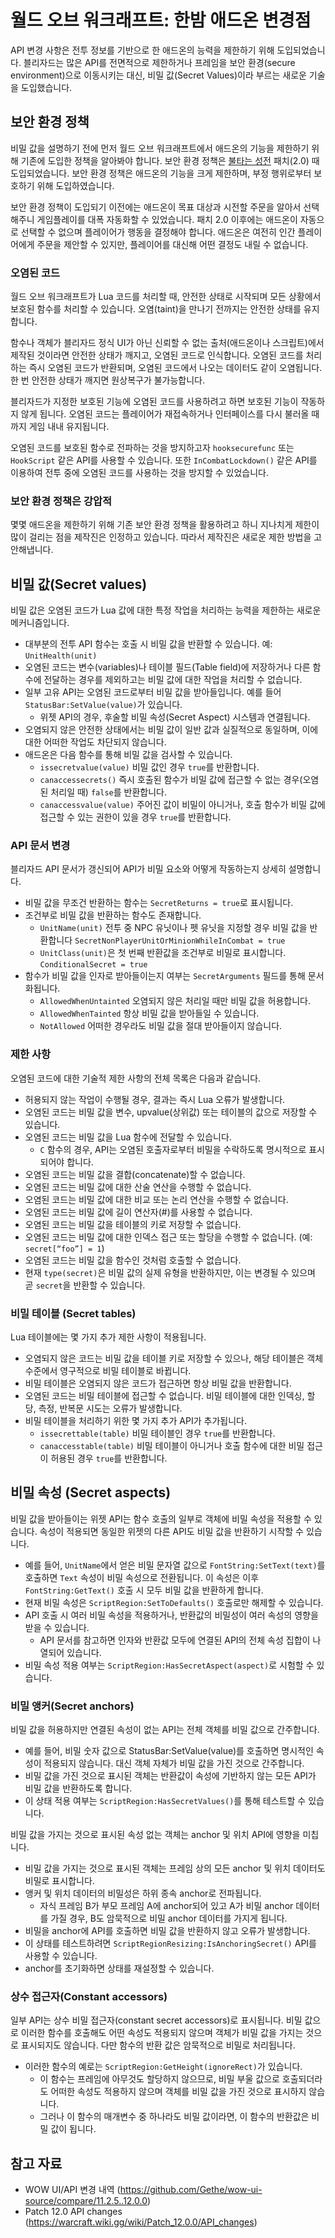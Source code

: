 # 월드 오브 워크래프트: 한밤 애드온 변경점
API 변경 사항은 전투 정보를 기반으로 한 애드온의 능력을 제한하기 위해 도입되었습니다. 블리자드는 많은 API를 전면적으로 제한하거나 프레임을 보안 환경(secure environment)으로 이동시키는 대신, 비밀 값(Secret Values)이라 부르는 새로운 기술을 도입했습니다.

## 보안 환경 정책
비밀 값을 설명하기 전에 먼저 월드 오브 워크래프트에서 애드온의 기능을 제한하기 위해 기존에 도입한 정책을 알아봐야 합니다. 보안 환경 정책은 [불타는 성전](https://worldofwarcraft.blizzard.com/ko-kr/story/timeline/chapter-11) 패치(2.0) 때 도입되었습니다. 보안 환경 정책은 애드온의 기능을 크게 제한하며, 부정 행위로부터 보호하기 위해 도입하였습니다.

보안 환경 정책이 도입되기 이전에는 애드온이 목표 대상과 시전할 주문을 알아서 선택해주니 게임플레이를 대폭 자동화할 수 있었습니다. 패치 2.0 이후에는 애드온이 자동으로 선택할 수 없으며 플레이어가 행동을 결정해야 합니다. 애드온은 여전히 인간 플레이어에게 주문을 제안할 수 있지만, 플레이어를 대신해 어떤 결정도 내릴 수 없습니다.

### 오염된 코드
월드 오브 워크래프트가 Lua 코드를 처리할 때, 안전한 상태로 시작되며 모든 상황에서 보호된 함수를 처리할 수 있습니다. 오염(taint)을 만나기 전까지는 안전한 상태를 유지합니다. 

함수나 객체가 블리자드 정식 UI가 아닌 신뢰할 수 없는 출처(애드온이나 스크립트)에서 제작된 것이라면 안전한 상태가 깨지고, 오염된 코드로 인식합니다. 오염된 코드를 처리하는 즉시 오염된 코드가 반환되며, 오염된 코드에서 나오는 데이터도 같이 오염됩니다. 한 번 안전한 상태가 깨지면 원상복구가 불가능합니다.

블리자드가 지정한 보호된 기능에 오염된 코드를 사용하려고 하면 보호된 기능이 작동하지 않게 됩니다. 오염된 코드는 플레이어가 재접속하거나 인터페이스를 다시 불러올 때까지 게임 내내 유지됩니다. 

오염된 코드를 보호된 함수로 전파하는 것을 방지하고자 `hooksecurefunc` 또는 `HookScript` 같은 API를 사용할 수 있습니다. 또한 `InCombatLockdown()` 같은 API를 이용하여 전투 중에 오염된 코드를 사용하는 것을 방지할 수 있었습니다.

### 보안 환경 정책은 강압적
몇몇 애드온을 제한하기 위해 기존 보안 환경 정책을 활용하려고 하니 지나치게 제한이 많이 걸리는 점을 제작진은 인정하고 있습니다. 따라서 제작진은 새로운 제한 방법을 고안해냅니다.


## 비밀 값(Secret values)
비밀 값은 오염된 코드가 Lua 값에 대한 특정 작업을 처리하는 능력을 제한하는 새로운 메커니즘입니다.

* 대부분의 전투 API 함수는 호출 시 비밀 값을 반환할 수 있습니다. 예: `UnitHealth(unit)`
* 오염된 코드는 변수(variables)나 테이블 필드(Table field)에 저장하거나 다른 함수에 전달하는 경우를 제외하고는 비밀 값에 대한 작업을 처리할 수 없습니다.
* 일부 고유 API는 오염된 코드로부터 비밀 값을 받아들입니다. 예를 들어 `StatusBar:SetValue(value)`가 있습니다.
  * 위젯 API의 경우, 후술할 비밀 속성(Secret Aspect) 시스템과 연결됩니다.
* 오염되지 않은 안전한 상태에서는 비밀 값이 일반 값과 실질적으로 동일하며, 이에 대한 어떠한 작업도 차단되지 않습니다.
* 애드온은 다음 함수를 통해 비밀 값을 검사할 수 있습니다.
  * `issecretvalue(value)` 비밀 값인 경우 `true`를 반환합니다.
  * `canaccessecrets()` 즉시 호출된 함수가 비밀 값에 접근할 수 없는 경우(오염된 처리일 때) `false`를 반환합니다.
  * `canaccessvalue(value)` 주어진 값이 비밀이 아니거나, 호출 함수가 비밀 값에 접근할 수 있는 권한이 있을 경우 `true`를 반환합니다.

### API 문서 변경

블리자드 API 문서가 갱신되어 API가 비밀 요소와 어떻게 작동하는지 상세히 설명합니다.

* 비밀 값을 무조건 반환하는 함수는 `SecretReturns = true`로 표시됩니다.
* 조건부로 비밀 값을 반환하는 함수도 존재합니다.
  * `UnitName(unit)` 전투 중 NPC 유닛이나 펫 유닛을 지정할 경우 비밀 값을 반환합니다 `SecretNonPlayerUnitOrMinionWhileInCombat = true`
  * `UnitClass(unit)`은 첫 번째 반환값을 조건부로 비밀로 표시합니다. `ConditionalSecret = true`
* 함수가 비밀 값을 인자로 받아들이는지 여부는 `SecretArguments` 필드를 통해 문서화됩니다.
  * `AllowedWhenUntainted` 오염되지 않은 처리일 때만 비밀 값을 허용합니다.
  * `AllowedWhenTainted` 항상 비밀 값을 받아들일 수 있습니다.
  * `NotAllowed` 어떠한 경우라도 비밀 값을 절대 받아들이지 않습니다.

### 제한 사항
오염된 코드에 대한 기술적 제한 사항의 전체 목록은 다음과 같습니다.

* 허용되지 않는 작업이 수행될 경우, 결과는 즉시 Lua 오류가 발생합니다.
* 오염된 코드는 비밀 값을 변수, upvalue(상위값) 또는 테이블의 값으로 저장할 수 있습니다.
* 오염된 코드는 비밀 값을 Lua 함수에 전달할 수 있습니다.
  * `C` 함수의 경우, API는 오염된 호출자로부터 비밀을 수락하도록 명시적으로 표시되어야 합니다.
* 오염된 코드는 비밀 값을 결합(concatenate)할 수 없습니다.
* 오염된 코드는 비밀 값에 대한 산술 연산을 수행할 수 없습니다.
* 오염된 코드는 비밀 값에 대한 비교 또는 논리 연산을 수행할 수 없습니다.
* 오염된 코드는 비밀 값에 길이 연산자(#)를 사용할 수 없습니다.
* 오염된 코드는 비밀 값을 테이블의 키로 저장할 수 없습니다.
* 오염된 코드는 비밀 값에 대한 인덱스 접근 또는 할당을 수행할 수 없습니다. (예: `secret[“foo”] = 1`)
* 오염된 코드는 비밀 값을 함수인 것처럼 호출할 수 없습니다.
* 현재 `type(secret)`은 비밀 값의 실제 유형을 반환하지만, 이는 변경될 수 있으며 곧 `secret`을 반환할 수 있습니다.

### 비밀 테이블 (Secret tables)
Lua 테이블에는 몇 가지 추가 제한 사항이 적용됩니다.

* 오염되지 않은 코드는 비밀 값을 테이블 키로 저장할 수 있으나, 해당 테이블은 객체 수준에서 영구적으로 비밀 테이블로 바뀝니다.
* 비밀 테이블은 오염되지 않은 코드가 접근하면 항상 비밀 값을 반환합니다.
* 오염된 코드는 비밀 테이블에 접근할 수 없습니다. 비밀 테이블에 대한 인덱싱, 할당, 측정, 반복문 시도는 오류가 발생합니다.
* 비밀 테이블을 처리하기 위한 몇 가지 추가 API가 추가됩니다.
  * `issecrettable(table)` 비밀 테이블인 경우 `true`를 반환합니다.
  * `canaccesstable(table)` 비밀 테이블이 아니거나 호출 함수에 대한 비밀 접근이 허용된 경우 `true`를 반환합니다.

## 비밀 속성 (Secret aspects)

비밀 값을 받아들이는 위젯 API는 함수 호출의 일부로 객체에 비밀 속성을 적용할 수 있습니다. 속성이 적용되면 동일한 위젯의 다른 API도 비밀 값을 반환하기 시작할 수 있습니다.

* 예를 들어, `UnitName`에서 얻은 비밀 문자열 값으로 `FontString:SetText(text)`를 호출하면 `Text` 속성이 비밀 속성으로 전환됩니다. 이 속성은 이후 `FontString:GetText()` 호출 시 모두 비밀 값을 반환하게 합니다.
* 현재 비밀 속성은 `ScriptRegion:SetToDefaults()` 호출로만 해제할 수 있습니다.
* API 호출 시 여러 비밀 속성을 적용하거나, 반환값의 비밀성이 여러 속성의 영향을 받을 수 있습니다.
  * API 문서를 참고하면 인자와 반환값 모두에 연결된 API의 전체 속성 집합이 나열되어 있습니다.
* 비밀 속성 적용 여부는 `ScriptRegion:HasSecretAspect(aspect)`로 시험할 수 있습니다.

### 비밀 앵커(Secret anchors)

비밀 값을 허용하지만 연결된 속성이 없는 API는 전체 객체를 비밀 값으로 간주합니다.

* 예를 들어, 비밀 숫자 값으로 StatusBar:SetValue(value)를 호출하면 명시적인 속성이 적용되지 않습니다. 대신 객체 자체가 비밀 값을 가진 것으로 간주합니다.
* 비밀 값을 가진 것으로 표시된 객체는 반환값이 속성에 기반하지 않는 모든 API가 비밀 값을 반환하도록 합니다.
* 이 상태 적용 여부는 `ScriptRegion:HasSecretValues()`를 통해 테스트할 수 있습니다.

비밀 값을 가지는 것으로 표시된 속성 없는 객체는 anchor 및 위치 API에 영향을 미칩니다.
* 비밀 값을 가지는 것으로 표시된 객체는 프레임 상의 모든 anchor 및 위치 데이터도 비밀로 표시합니다.
* 앵커 및 위치 데이터의 비밀성은 하위 종속 anchor로 전파됩니다.
  * 자식 프레임 B가 부모 프레임 A에 anchor되어 있고 A가 비밀 anchor 데이터를 가질 경우, B도 암묵적으로 비밀 anchor 데이터를 가지게 됩니다.
* 비밀을 anchor에 API를 호출하면 비밀 값을 반환하지 않고 오류가 발생합니다.
* 이 상태를 테스트하려면 `ScriptRegionResizing:IsAnchoringSecret()` API를 사용할 수 있습니다.
* anchor를 초기화하면 상태를 재설정할 수 있습니다.

### 상수 접근자(Constant accessors)

일부 API는 상수 비밀 접근자(constant secret accessors)로 표시됩니다. 비밀 값으로 이러한 함수를 호출해도 어떤 속성도 적용되지 않으며 객체가 비밀 값을 가지는 것으로 표시되지도 않습니다. 다만 함수의 반환 값은 암묵적으로 비밀로 처리됩니다.

* 이러한 함수의 예로는 `ScriptRegion:GetHeight(ignoreRect)`가 있습니다.
  * 이 함수는 프레임에 아무것도 할당하지 않으므로, 비밀 부울 값으로 호출되더라도 어떠한 속성도 적용하지 않으며 객체를 비밀 값을 가진 것으로 표시하지 않습니다.
  * 그러나 이 함수의 매개변수 중 하나라도 비밀 값이라면, 이 함수의 반환값은 비밀 값이 됩니다.
 
## 참고 자료
* WOW UI/API 변경 내역 (https://github.com/Gethe/wow-ui-source/compare/11.2.5..12.0.0)
* Patch 12.0 API changes (https://warcraft.wiki.gg/wiki/Patch_12.0.0/API_changes)
